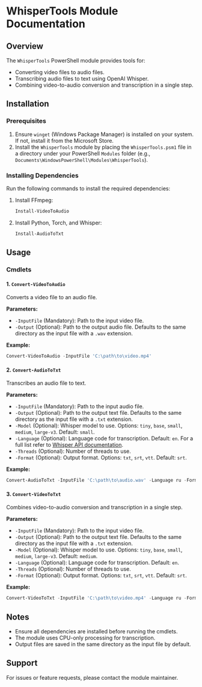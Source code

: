 # WhisperTools Module Documentation

## Overview
The `WhisperTools` PowerShell module provides tools for:
- Converting video files to audio files.
- Transcribing audio files to text using OpenAI Whisper.
- Combining video-to-audio conversion and transcription in a single step.

## Installation

### Prerequisites
1. Ensure `winget` (Windows Package Manager) is installed on your system. If not, install it from the Microsoft Store.
2. Install the `WhisperTools` module by placing the `WhisperTools.psm1` file in a directory under your PowerShell `Modules` folder (e.g., `Documents\WindowsPowerShell\Modules\WhisperTools`).

### Installing Dependencies
Run the following commands to install the required dependencies:

1. Install FFmpeg:
   ```powershell
   Install-VideoToAudio
   ```

2. Install Python, Torch, and Whisper:
   ```powershell
   Install-AudioToTxt
   ```

## Usage

### Cmdlets

#### 1. `Convert-VideoToAudio`
Converts a video file to an audio file.

**Parameters:**
- `-InputFile` (Mandatory): Path to the input video file.
- `-Output` (Optional): Path to the output audio file. Defaults to the same directory as the input file with a `.wav` extension.

**Example:**
```powershell
Convert-VideoToAudio -InputFile 'C:\path\to\video.mp4'
```

#### 2. `Convert-AudioToTxt`
Transcribes an audio file to text.

**Parameters:**
- `-InputFile` (Mandatory): Path to the input audio file.
- `-Output` (Optional): Path to the output text file. Defaults to the same directory as the input file with a `.txt` extension.
- `-Model` (Optional): Whisper model to use. Options: `tiny`, `base`, `small`, `medium`, `large-v3`. Default: `small`.
- `-Language` (Optional): Language code for transcription. Default: `en`. For a full list refer to [Whisper API documentation](https://whisper-api.com/docs/languages/?).
- `-Threads` (Optional): Number of threads to use.
- `-Format` (Optional): Output format. Options: `txt`, `srt`, `vtt`. Default: `srt`.

**Example:**
```powershell
Convert-AudioToTxt -InputFile 'C:\path\to\audio.wav' -Language ru -Format 'srt'
```

#### 3. `Convert-VideoToTxt`
Combines video-to-audio conversion and transcription in a single step.

**Parameters:**
- `-InputFile` (Mandatory): Path to the input video file.
- `-Output` (Optional): Path to the output text file. Defaults to the same directory as the input file with a `.txt` extension.
- `-Model` (Optional): Whisper model to use. Options: `tiny`, `base`, `small`, `medium`, `large-v3`. Default: `medium`.
- `-Language` (Optional): Language code for transcription. Default: `en`.
- `-Threads` (Optional): Number of threads to use.
- `-Format` (Optional): Output format. Options: `txt`, `srt`, `vtt`. Default: `srt`.

**Example:**
```powershell
Convert-VideoToTxt -InputFile 'C:\path\to\video.mp4' -Language ru -Format 'txt'
```

## Notes
- Ensure all dependencies are installed before running the cmdlets.
- The module uses CPU-only processing for transcription.
- Output files are saved in the same directory as the input file by default.

## Support
For issues or feature requests, please contact the module maintainer.
